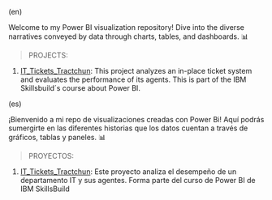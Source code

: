 (en)

Welcome to my Power BI visualization repository! Dive into the diverse narratives conveyed by data through charts, tables, and dashboards. 📊

> PROJECTS:

1. [IT_Tickets_Tractchun](https://github.com/lopez-ana/Visualizaciones-PowerBI/tree/main/IT_Tickets%20_Tractchun): This project analyzes an in-place ticket system and evaluates the performance of its agents. This is part of the IBM Skillsbuild´s course about Power BI.



(es)

¡Bienvenido a mi repo de visualizaciones creadas con Power Bi! Aquí podrás sumergirte en las diferentes historias que los datos cuentan a través de gráficos, tablas y paneles. 📊

> PROYECTOS:

1. [IT_Tickets_Tractchun](https://github.com/lopez-ana/Visualizaciones-PowerBI/tree/main/IT_Tickets%20_Tractchun): Este proyecto analiza el desempeño de un departamento IT y sus agentes. Forma parte del curso de Power BI de IBM SkillsBuild
